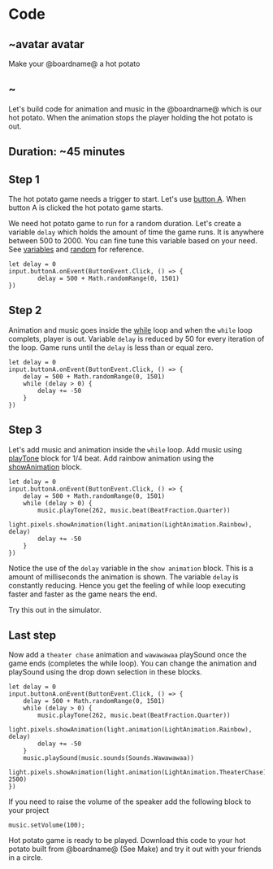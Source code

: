 # Code

## ~avatar avatar

Make your @boardname@ a hot potato

## ~

Let's build code for animation and music in the @boardname@ which is our hot potato. When the animation stops the player holding the hot potato is out.

## Duration: ~45 minutes

## Step 1

The hot potato game needs a trigger to start. Let's use [button A](https://makecode.adafruit.com/reference/input/button/on-event). When button A is clicked the hot potato game starts. 

We need hot potato game to run for a random duration. Let's create a variable `delay` which holds the amount of time the game runs. It is anywhere between 500 to 2000. You can fine tune this variable based on your need. See [variables](https://makecode.adafruit.com/blocks/variables/var) and [random](https://makecode.adafruit.com/blocks/math) for reference.

```blocks
let delay = 0
input.buttonA.onEvent(ButtonEvent.Click, () => {
        delay = 500 + Math.randomRange(0, 1501)
})
```


## Step 2


Animation and music goes inside the [while](https://makecode.adafruit.com/blocks/loops/while) loop and when the `while` loop complets, player is out. Variable `delay` is reduced by 50 for every iteration of the loop. Game runs until the `delay` is less than or equal zero.

```blocks
let delay = 0
input.buttonA.onEvent(ButtonEvent.Click, () => {
    delay = 500 + Math.randomRange(0, 1501)
    while (delay > 0) { 
        delay += -50
    }
})

```

## Step 3

Let's add music and animation inside the `while` loop. Add music using [playTone](https://makecode.adafruit.com/reference/music/play-tone) block for 1/4 beat. Add rainbow animation using the [showAnimation](https://makecode.adafruit.com/reference/light/show-animation) block. 

```blocks
let delay = 0
input.buttonA.onEvent(ButtonEvent.Click, () => {
    delay = 500 + Math.randomRange(0, 1501)
    while (delay > 0) {
        music.playTone(262, music.beat(BeatFraction.Quarter))                
        light.pixels.showAnimation(light.animation(LightAnimation.Rainbow), delay)
        delay += -50
    }
})
```
Notice the use of the `delay` variable in the `show animation` block. This is a amount of milliseconds the animation is shown. The variable `delay` is constantly reducing. Hence you get the feeling of while loop executing faster and faster as the game nears the end.

Try this out in the simulator.

## Last step

Now add a `theater chase` animation and `wawawawaa` playSound once the game ends (completes the while loop). You can change the animation and playSound using the drop down selection in these blocks.

```blocks
let delay = 0
input.buttonA.onEvent(ButtonEvent.Click, () => {
    delay = 500 + Math.randomRange(0, 1501)
    while (delay > 0) {
        music.playTone(262, music.beat(BeatFraction.Quarter))
        light.pixels.showAnimation(light.animation(LightAnimation.Rainbow), delay)
        delay += -50
    }
    music.playSound(music.sounds(Sounds.Wawawawaa))    
    light.pixels.showAnimation(light.animation(LightAnimation.TheaterChase), 2500)
})

```

If you need to raise the volume of the speaker add the following block to your project

```blocks
music.setVolume(100);
```

Hot potato game is ready to be played. Download this code to your hot potato built from @boardname@ (See Make) and try it out with your friends in a circle.

